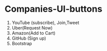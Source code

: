 # Companies-UI-buttons
1. YouTube (subscribe), Join,Tweet
2. Uber(Request Now)
3. Amazon(Add to Cart)
4. GitHub (Sign up)
5. Bootstrap 
